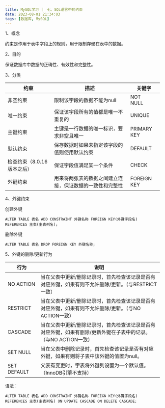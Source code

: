 ```yaml
---
title: MySQL学习 ｜ 七、SQL语言中的约束
date: 2023-08-01 21:34:03
tags: [数据库, MySQL]
---
```


1、概念  

约束是作用于表中字段上的规则，用于限制存储在表中的数据。‍



2、目的‍

保证数据库中数据的正确性、有效性和完整性。‍‍‍‍



3、分类‍

| 约束                       | 描述                                                     | 关键字      |
| -------------------------- | -------------------------------------------------------- | ----------- |
| 非空约束                   | 限制该字段的数据不能为null                               | NOT　NULL   |
| 唯一约束                   | 保证该字段所有的值都是唯一不重复的                       | UNIQUE      |
| 主键约束                   | 主键是一行数据的唯一标识，要求非空且唯一                 | PRIMARY KEY |
| 默认约束                   | 保存数据时如果未指定该字段的值则使用默认约束             | DEFAULT     |
| 检查约束（8.0.16版本之后） | 保证字段值满足某一个条件                                 | CHECK       |
| 外键约束                   | 用来将两张表的数据之间建立连接，保证数据的一致性和完整性 | FOREIGN KEY |



4、外键约束

创建外键

```
ALTER TABLE 表名 ADD CONSTRAINT 外键名称 FOREIGN KEY(外键字段名) REFERENCES 主表(主表列名);
```

删除外键  

```
ALTER TABLE 表名 DROP FOREIGN KEY 外键名称;
```



5、外键的删除/更新行为

| 行为         | 说明                                                         |
| ------------ | ------------------------------------------------------------ |
| NO ACTION    | 当在父表中更新/删除记录时，首先检查该记录是否有对应外键，如果有则不允许删除/更新。（与RESTRICT一致） |
| RESTRICT     | 当在父表中更新/删除记录时，首先检查该记录是否有对应外键，如果有则不允许删除/更新。（与NO ACTION一致） |
| CASCADE      | 当在父表中更新/删除记录时，首先检查该记录是否有对应外键，如果有删除/更新外键在子表中的记录。（与NO ACTION一致） |
| SET NULL     | 当在父表中删除记录时，首先检查该记录是否有对应外键，如果有则将子表中该外键的值置为null。 |
| SET　DEFAULT | 父表有变更时，字表将外键列设置为一个默认值。（InnoDB引擎不支持） |

语法：

```
ALTER TABLE 表名 ADD CONSTRAINT 外键名称 FOREIGN KEY(外键字段名) REFERENCES 主表(主表列名) ON UPDATE CASCADE ON DELETE CASCADE;
```